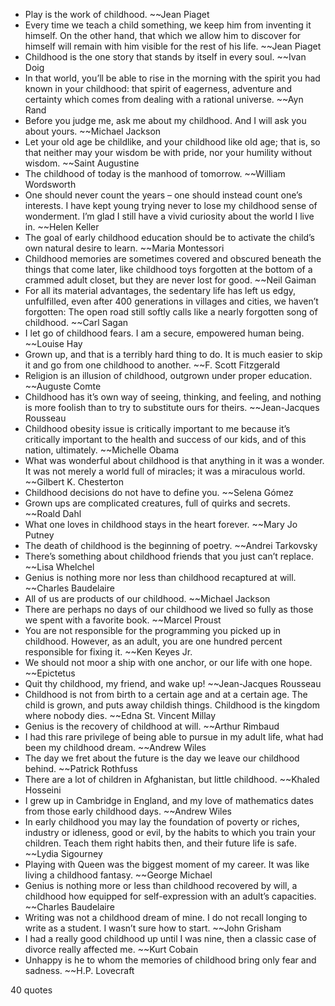  - Play is the work of childhood. ~~Jean Piaget
 - Every time we teach a child something, we keep him from inventing it himself. On the other hand, that which we allow him to discover for himself will remain with him visible for the rest of his life. ~~Jean Piaget
 - Childhood is the one story that stands by itself in every soul. ~~Ivan Doig
 - In that world, you’ll be able to rise in the morning with the spirit you had known in your childhood: that spirit of eagerness, adventure and certainty which comes from dealing with a rational universe. ~~Ayn Rand
 - Before you judge me, ask me about my childhood. And I will ask you about yours. ~~Michael Jackson
 - Let your old age be childlike, and your childhood like old age; that is, so that neither may your wisdom be with pride, nor your humility without wisdom. ~~Saint Augustine
 - The childhood of today is the manhood of tomorrow. ~~William Wordsworth
 - One should never count the years – one should instead count one’s interests. I have kept young trying never to lose my childhood sense of wonderment. I’m glad I still have a vivid curiosity about the world I live in. ~~Helen Keller
 - The goal of early childhood education should be to activate the child’s own natural desire to learn. ~~Maria Montessori
 - Childhood memories are sometimes covered and obscured beneath the things that come later, like childhood toys forgotten at the bottom of a crammed adult closet, but they are never lost for good. ~~Neil Gaiman
 - For all its material advantages, the sedentary life has left us edgy, unfulfilled, even after 400 generations in villages and cities, we haven’t forgotten: The open road still softly calls like a nearly forgotten song of childhood. ~~Carl Sagan
 - I let go of childhood fears. I am a secure, empowered human being. ~~Louise Hay
 - Grown up, and that is a terribly hard thing to do. It is much easier to skip it and go from one childhood to another. ~~F. Scott Fitzgerald
 - Religion is an illusion of childhood, outgrown under proper education. ~~Auguste Comte
 - Childhood has it’s own way of seeing, thinking, and feeling, and nothing is more foolish than to try to substitute ours for theirs. ~~Jean-Jacques Rousseau
 - Childhood obesity issue is critically important to me because it’s critically important to the health and success of our kids, and of this nation, ultimately. ~~Michelle Obama
 - What was wonderful about childhood is that anything in it was a wonder. It was not merely a world full of miracles; it was a miraculous world. ~~Gilbert K. Chesterton
 - Childhood decisions do not have to define you. ~~Selena Gómez
 - Grown ups are complicated creatures, full of quirks and secrets. ~~Roald Dahl
 - What one loves in childhood stays in the heart forever. ~~Mary Jo Putney
 - The death of childhood is the beginning of poetry. ~~Andrei Tarkovsky
 - There’s something about childhood friends that you just can’t replace. ~~Lisa Whelchel
 - Genius is nothing more nor less than childhood recaptured at will. ~~Charles Baudelaire
 - All of us are products of our childhood. ~~Michael Jackson
 - There are perhaps no days of our childhood we lived so fully as those we spent with a favorite book. ~~Marcel Proust
 - You are not responsible for the programming you picked up in childhood. However, as an adult, you are one hundred percent responsible for fixing it. ~~Ken Keyes Jr.
 - We should not moor a ship with one anchor, or our life with one hope. ~~Epictetus
 - Quit thy childhood, my friend, and wake up! ~~Jean-Jacques Rousseau
 - Childhood is not from birth to a certain age and at a certain age. The child is grown, and puts away childish things. Childhood is the kingdom where nobody dies. ~~Edna St. Vincent Millay
 - Genius is the recovery of childhood at will. ~~Arthur Rimbaud
 - I had this rare privilege of being able to pursue in my adult life, what had been my childhood dream. ~~Andrew Wiles
 - The day we fret about the future is the day we leave our childhood behind. ~~Patrick Rothfuss
 - There are a lot of children in Afghanistan, but little childhood. ~~Khaled Hosseini
 - I grew up in Cambridge in England, and my love of mathematics dates from those early childhood days. ~~Andrew Wiles
 - In early childhood you may lay the foundation of poverty or riches, industry or idleness, good or evil, by the habits to which you train your children. Teach them right habits then, and their future life is safe. ~~Lydia Sigourney
 - Playing with Queen was the biggest moment of my career. It was like living a childhood fantasy. ~~George Michael
 - Genius is nothing more or less than childhood recovered by will, a childhood how equipped for self-expression with an adult’s capacities. ~~Charles Baudelaire
 - Writing was not a childhood dream of mine. I do not recall longing to write as a student. I wasn’t sure how to start. ~~John Grisham
 - I had a really good childhood up until I was nine, then a classic case of divorce really affected me. ~~Kurt Cobain
 - Unhappy is he to whom the memories of childhood bring only fear and sadness. ~~H.P. Lovecraft

40 quotes
